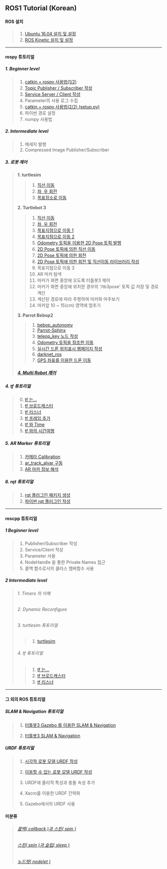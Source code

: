 ## ROS1 Tutorial (Korean)




#### ROS 설치


>1. [Ubuntu 16.04 설치 및 설정](./ubuntu16/install_ubuntu_1604_lts.md) 
>2. [ROS Kinetic 설치 및 설정](./install_n_config/install_ROS.md) 

---


####  rospy 튜토리얼

##### 1. Beginner level

>1. [catkin + rospy 사용법(1/2)](./rospy/rospy_0_How2UsePythonWithCatkin_1.md) 
>2. [Topic Publisher / Subscriber 작성](./rospy/rospy_1_WritingPubSub.md) 
>3. [Service Server / Client 작성](./rospy/rospy_2_WritingServiceClient.md) 
>4. Parameter의 사용 로그 수집 
>5. [catkin + rospy 사용법(2/2) (setup.py)](./rospy/rospy_0_How2UsePythonWithCatkin_2.md) 
>6. 파이썬 경로 설정 
>7. numpy 사용법

##### 2. Intermediate level
>1. 메세지 발행
>2. Compressed Image Publisher/Subscriber

##### 3. 로봇 제어
>**1. turtlesim**
>
>>1. [직선 이동](./rospy/turtlebot3/tb3_1_Move_in_Straight_Line.md) 
>>2. [좌, 우 회전](./rospy/mv_tutle_2_RotateLeftRight.md) 
>>3. [목표장소로 이동](./rospy/mv_tutle_3_Go2Goal.md) 
>
>**2. Turtlebot 3**
>
>>1. [직선 이동](./rospy/turtlebot3/tb3_1_Move_in_Straight_Line.md) 
>>2. [좌, 우 회전](./rospy/turtlebot3/tb3_2_Rotate_Left_n_Right.md) 
>>3. [목표지점으로 이동 1](./rospy/turtlebot3/tb3_3_Go2Goal.md) 
>>4. [목표지점으로 이동 2](./rospy/turtlebot3/tb3_4_GoToGoal.md) 
>>5. [Odometry 토픽을 이용한 2D Pose 토픽 발행](./rospy/turtlebot3/tb3_5_Sub_Odom_Pub_Pose2D.md)
>>6. [2D Pose 토픽에 의한 직선 이동](./rospy/turtlebot3/tb3_6_Straight_by_Pose2D.md)
>>7. [2D Pose 토픽에 의한 회전](./rospy/turtlebot3/tb3_7_Rotate_by_Pose2D.md)
>>8. [2D Pose 토픽에 의한 회전 및 직선이동 라이브러리 작성](./rospy/turtlebot3/tb3_8_Rotate_n_Straight_Library.md)
>>9. 목표지점으로 이동 3
>>10. AR 마커 탐색
>>11. 마커가 화면 중앙에 오도록 터틀봇3 제어 
>>12. 마커가 화면 중앙에 위치한 경우의 '/tb3pose' 토픽 값 저장 및 경로 계산
>>13. 계산된 경로에 따라 주행하여 마커와 마주보기
>>14. 마커앞 10 ~ 15(cm) 영역에 멈추기
>
>**3. Parrot Bebop2**
>
>>1. [bebop_autonomy](./rospy/bebop2/bb2_1_bebop_autonomy.md) 
>>2. [Parrot-Sphinx](./rospy/bebop2/bb2_2_parrot_sphinx.md) 
>>3. [teleop_key 노드 작성](./rospy/bebop2/bb2_3_teleop_key.md)
>>4. [Odometry 토픽을 참조한 이동](./rospy/bebop2/bb2_4_move_by_odom.md)
>>5. [실시간 드론 위치표시 웹페이지 작성](./rospy/bebop2/bb2_5_mark_bebop2_on_web.md) 
>>6. [darknet_ros](./darknetROS/darknet_ros_1_install_n_example.md)
>>7. [GPS 좌표를 이용한 드론 이동](./rospy/bebop2/bb2_6_move_by_gps.md)
>
>##### [4. Multi Robot 제어](./multimaster_fkie/multimaster_fkie.md)

##### 4. tf 튜토리얼
>0. [tf 는...](./rospy/tf_0_Instroduction.md)
>1. [tf 브로드캐스터](./rospy/tf_1_broadcaster.md)
>2. [tf 리스너](./rospy/tf_2_listener.md)
>3. [tf 프레임 추가](./rospy/tf_3_adding_frame.md)
>4. [tf 와 Time](./rospy/tf_4_tf_n_time.md)
>5. [tf 와의 시간여행](./rospy/tf_3_adding_frame.md)

##### 5. AR Marker 튜토리얼
>1. [카메라 Calibration](./camera_calibration/how_to_calibrate_monocular_camera.md)
>2. [ar_track_alvar 구동](./rospy/ar_1_ar_track_alvar.md)
>3. [ AR 마커 정보 해석](./rospy/ar_2_analysis_marker.md)

##### 6. rqt 튜토리얼
>1. [rqt 플러그인 패키지 생성](./rospy/rqt_1_create_rqt_plugin_pkg.md)
>2. [파이썬 rqt 플러그인 작성](./rospy/rqt_2_writing_python_plugin.md)

---

#### roscpp 튜토리얼

##### 1 Beginner level
>1. Publisher/Subscriber 작성
>2. Service/Client 작성
>3. Parameter 사용
>4. NodeHandle 을 통한 Private Names 접근
>5. 콜백 함수로서의 클라스 멤버함수 사용

##### 2 Intermediate level
>###### 1. Timers 의 이해
>
>###### 2. Dynamic Reconfigure
>
>###### 3. turtlesim 튜토리얼
>
>>1. [turtlesim](./roscpp/turtlesim.md)
>
>###### 4. tf 튜토리얼
>
>>1. [tf 는... ](./roscpp/tf_1_Instroduction.md)
>>2. [tf 브로드캐스터](./roscpp/tf_2_broadcaster.md)
>>3. [tf 리스너](./roscpp/tf_3_listener.md)

---

#### 그 외의 ROS 튜토리얼
##### SLAM & Navigation 튜토리얼

>1. [터틀봇3 Gazebo 를 이용한 SLAM & Navigation](./slam_n_nav/)
>
>2. [터틀봇3 SLAM & Navigation](./slam_n_nav/)

##### URDF 튜토리얼

>1. [시각적 로봇 모델 URDF 작성](./urdf/urdf_1_building_visual_robot_model.md)
>
>2. [이동할 수 있는 로봇 모델 URDF 작성](./urdf/urdf_2_building_movable_robot_model.md)
>
>3. URDF에 물리적 특성과 충돌 속성 추가
>
>4. Xacro를 이용한 URDF 간략화
>
>5. Gazebo에서의 URDF 사용

   

#### 미분류

>###### [콜백( callback )과 스핀( spin )](./roscpp/callback_n_spin.md)
>
>###### [스핀( spin )과 슬립( sleep )](./roscpp/spin_n_sleep.md)
>
>###### [노드렛( nodelet )](./roscpp/nodelet.md)